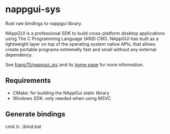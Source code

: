 # nappgui-sys

Rust raw bindings to nappgui library.

NAppGUI is a professional SDK to build cross-platform desktop applications using The C Programming Language (ANSI C90). NAppGUI has built as a lightweight layer on top of the operating system native APIs, that allows create portable programs extremelly fast and small without any external dependency.

See [frang75/nappgui_src](https://github.com/frang75/nappgui_src) and its [home page](https://nappgui.com/) for more information.


## Requirements

 - CMake: for building the NAppGui static library
 - Windows SDK: only needed when using MSVC


## Generate bindings

cmd /c .\bind.bat

